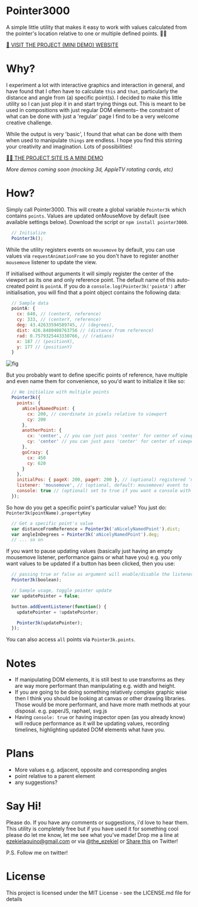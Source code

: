 # Pointer3000
A simple little utility that makes it easy to work with values calculated from the pointer's location relative to one or multiple defined points. 🙋🏼

[🍒 VISIT THE PROJECT (MINI DEMO) WEBSITE](https://ezekielaquino.github.io/Pointer3000/)

# Why?
I experiment a lot with interactive graphics and interaction in general, and have found that I often have to calculate `this` and `that`, particularly the distance and angle from (a) specific point(s). I decided to make this little utility so I can just plop it in and start trying things out. This is meant to be used in compositions with just regular DOM elements– the constraint of what can be done with just a 'regular' page I find to be a very welcome creative challenge.

While the output is very 'basic', I found that what can be done with them when used to manipulate `things` are endless. I hope you find this stirring your creativity and imagination. Lots of possibilities!

[💅🏾 THE PROJECT SITE IS A MINI DEMO](https://ezekielaquino.github.io/Pointer3000/)

*More demos coming soon (mocking 3d, AppleTV rotating cards, etc)*


# How?
Simply call Pointer3000. This will create a global variable `Pointer3k` which contains `points`. Values are updated onMouseMove by default (see available settings below). Download the script or `npm install pointer3000`.

```js
  // Initialize
  Pointer3k();
```

While the utility registers events on `mousemove` by default, you can use values via `requestAnimationFrame` so you don't have to register another `mousemove` listener to update the view.

If initialised without arguments it will simply register the center of the viewport as its one and only reference point. The default name of this auto-created point is `pointA`. If you do a `console.log(Pointer3k('pointA')` after initialisation, you will find that a point object contains the following data:

```js
  // Sample data
  pointA: {
    cx: 640, // (centerX, reference)
    cy: 333, // (centerY, reference)
    deg: 43.42633594589745, // (degrees),
    dist: 426.8480408763756 // (distance from reference)
    rad: 0.7579325443330766, // (radians)
    x: 187 // (positionX),
    y: 177 // (positionY)
  }
```

![fig](https://d3uepj124s5rcx.cloudfront.net/items/1F2y3c371M2E3A2r1x32/figure.png?v=8fb5b2a0)

But you probably want to define specific points of reference, have multiple and even name them for convenience, so you'd want to initialize it like so:

```js
  // We initialize with multiple points
  Pointer3k({
    points: {
      aNicelyNamedPoint: {
        cx: 200, // coordinate in pixels relative to viewport
        cy: 200
      },
      anotherPoint: {
        cx: 'center', // you can just pass 'center' for center of viewport
        cy: 'center' // you can just pass 'center' for center of viewport
      },
      goCrazy: {
        cx: 450
        cy: 620
      }
    },
    initialPos: { pageX: 200, pageY: 200 }, // (optional) registered 'mouse position' immediately on init. defaults to center
    listener: 'mousemove', // (optional, default: mousemove) event to listen to when updating values
    console: true // (optional) set to true if you want a console with values to be shown
  });
```

So how do you get a specific point's particular value? You just do: `Pointer3k(pointName).propertyKey`

```js
  // Get a specific point's value
  var distanceFromReference = Pointer3k('aNicelyNamedPoint').dist;
  var angleInDegrees = Pointer3k('aNicelyNamedPoint').deg;
  // ... so on
```

If you want to pause updating values (basically just having an empty mousemove listener, performance gains or what have you) e.g. you only want values to be updated if a button has been clicked, then you use:

```js
  // passing true or false as argument will enable/disable the listener
  Pointer3k(boolean);

  // Sample usage, toggle pointer update
  var updatePointer = false;

  button.addEventListener(function() {
    updatePointer = !updatePointer;

    Pointer3k(updatePointer);
  });
```

You can also access `all` points via `Pointer3k.points`.


# Notes

- If manipulating DOM elements, it is still best to use transforms as they are way more performant than manipulating e.g. width and height.
- If you are going to be doing something relatively complex graphic wise then I think you should be looking at canvas or other drawing libraries. Those would be more performant, and have more math methods at your disposal. e.g. paperJS, raphael, svg.js
- Having `console: true` or having inspector open (as you already know) will reduce performance as it will be updating values, recording timelines, highlighting updated DOM elements what have you.


# Plans

- More values e.g. adjacent, opposite and corresponding angles
- point relative to a parent element
- any suggestions?

# Say Hi!

Please do. If you have any comments or suggestions, i'd love to hear them. This utility is completely free but if you have used it for something cool please do let me know, let me see what you've made! Drop me a line at ezekielaquino@gmail.com or via [@the_ezekiel](http://twitter.com/the_ezekiel) or [Share this](https://twitter.com/home?status=%E2%86%98%E2%86%98%20Supercharged%20pointer%20interactions%20%E2%80%93%20POINTER3000%20%E2%86%99%E2%86%99%20http%3A//ezekielaquino.com/Pointer3000) on Twitter!

P.S. Follow me on twitter!

# License

This project is licensed under the MIT License - see the LICENSE.md file for details
